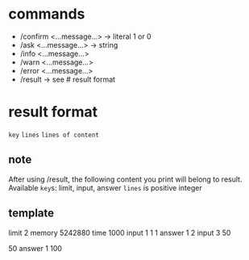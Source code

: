 # commands
- /confirm <...message...> -> literal 1 or 0
- /ask <...message...> -> string
- /info <...message...>
- /warn <...message...>
- /error <...message...>
- /result -> see # result format

# result format
`key` `lines`
`lines of content`

## note
After using /result, the following content you print will belong to result.
Available `key`s: limit, input, answer
`lines` is positive integer

## template
limit 2
memory 5242880
time 1000
input 1
1 1
answer 1
2
input 3
50

50
answer 1
100
